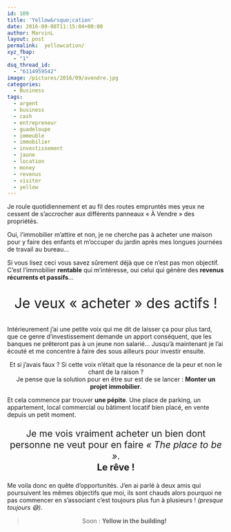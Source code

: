 ```yaml
---
id: 109
title: 'Yellow&rsquo;cation'
date: 2016-09-08T11:15:04+00:00
author: MarvinL
layout: post
permalink:  yellowcation/
xyz_fbap:
  - "1"
dsq_thread_id:
  - "6114959542"
image: /pictures/2016/09/avendre.jpg
categories:
  - Business
tags:
  - argent
  - business
  - cash
  - entrepreneur
  - guadeloupe
  - immeuble
  - immobilier
  - investissement
  - jaune
  - location
  - money
  - revenus
  - visiter
  - yellow
---
```

Je roule quotidiennement et au fil des routes empruntés mes yeux ne cessent de s&rsquo;accrocher aux différents panneaux « À Vendre » des propriétés.
  
Oui, l&rsquo;immobilier m&rsquo;attire et non, je ne cherche pas à acheter une maison pour y faire des enfants et m&rsquo;occuper du jardin après mes longues journées de travail au bureau&#8230;
  
Si vous lisez ceci vous savez sûrement déjà que ce n&rsquo;est pas mon objectif. C&rsquo;est l&rsquo;immobilier **rentable** qui m&rsquo;intéresse, oui celui qui génère des **revenus récurrents et passifs**&#8230;

<p style="text-align: center;font-size:24pt;">
  Je veux « acheter » des actifs !
</p>

Intérieurement j&rsquo;ai une petite voix qui me dit de laisser ça pour plus tard, que ce genre d&rsquo;investissement demande un apport conséquent, que les banques ne prêteront pas à un jeune non salarié&#8230; Jusqu’à maintenant je l&rsquo;ai écouté et me concentre à faire des sous ailleurs pour investir ensuite.

<p style="text-align: center;">
  Et si j&rsquo;avais faux ? Si cette voix n&rsquo;était que la résonance de la peur et non le chant de la raison ?<br /> Je pense que la solution pour en être sur est de se lancer : <strong>Monter un projet immobilier</strong>.
</p>

Et cela commence par trouver **une pépite**. Une place de parking, un appartement, local commercial ou bâtiment locatif bien placé, en vente depuis un petit moment.

<p style="text-align: center;font-size:16pt;">
  Je me vois vraiment acheter un bien dont personne ne veut pour en faire <em>« The place to be »</em>.<br /> <strong>Le rêve !</strong>
</p>

Me voila donc en quête d&rsquo;opportunités. J&rsquo;en ai parlé à deux amis qui poursuivent les mêmes objectifs que moi, ils sont chauds alors pourquoi ne pas commencer en s&rsquo;associant c&rsquo;est toujours plus fun à plusieurs ! _(presque toujours 😅)_.

> <p style="text-align: center;">
>   Soon : <strong>Yellow in the building!</strong>
> </p>
